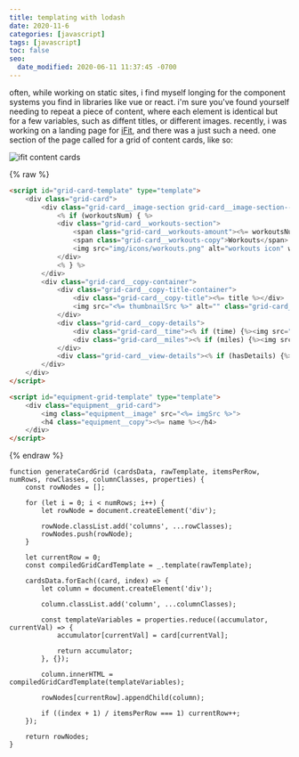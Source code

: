 ```yaml
---
title: templating with lodash
date: 2020-11-6
categories: [javascript]
tags: [javascript]
toc: false
seo:
  date_modified: 2020-06-11 11:37:45 -0700
---
```


often, while working on static sites, i find myself longing for the component systems you find in libraries like vue or react. i'm sure you've found yourself needing to repeat a piece of content, where each element is identical but for a few variables, such as diffent titles, or different images. recently, i was working on a landing page for [iFit](https://www.ifit.com/), and there was a just such a need. one section of the page called for a grid of content cards, like so:

![ifit content cards]('../assets/img/posts/ifit-cards.png')

{% raw %}
```HTML
<script id="grid-card-template" type="template">
	<div class="grid-card">
		<div class="grid-card__image-section grid-card__image-section--<%= bgImgId %>">
			<% if (workoutsNum) { %>
			<div class="grid-card__workouts-section">
				<span class="grid-card__workouts-amount"><%= workoutsNum %></span>
				<span class="grid-card__workouts-copy">Workouts</span>
				<img src="img/icons/workouts.png" alt="workouts icon" width="24" height="24">
			</div>
			<% } %>
		</div>
		<div class="grid-card__copy-container">
			<div class="grid-card__copy-title-container">
				<div class="grid-card__copy-title"><%= title %></div>
				<img src="<%= thumbnailSrc %>" alt="" class="grid-card__icon" height="28" width="28">
			</div>
			<div class="grid-card__copy-details">
				<div class="grid-card__time"><% if (time) {%><img src="img/icons/time.png" alt="time icon"> <% } %><%= time %></div>
				<div class="grid-card__miles"><% if (miles) {%><img src="img/icons/miles.png" alt="time icon"> <% } %><%= miles %></div>
			</div>
			<div class="grid-card__view-details"><% if (hasDetails) {%>View Details<% } %></div>
		</div>
	</div>
</script>
```

```HTML
<script id="equipment-grid-template" type="template">
	<div class="equipment__grid-card">
		<img class="equipment__image" src="<%= imgSrc %>"> 
		<h4 class="equipment__copy"><%= name %></h4>
	</div>
</script>
```
{% endraw %}


```JS
function generateCardGrid (cardsData, rawTemplate, itemsPerRow, numRows, rowClasses, columnClasses, properties) {
	const rowNodes = [];

	for (let i = 0; i < numRows; i++) {
		let rowNode = document.createElement('div');
		
		rowNode.classList.add('columns', ...rowClasses);
		rowNodes.push(rowNode);
	}

	let currentRow = 0;
	const compiledGridCardTemplate = _.template(rawTemplate);

	cardsData.forEach((card, index) => {
		let column = document.createElement('div');
			
		column.classList.add('column', ...columnClasses);

		const templateVariables = properties.reduce((accumulator, currentVal) => {
			accumulator[currentVal] = card[currentVal];

			return accumulator;
		}, {});

		column.innerHTML = compiledGridCardTemplate(templateVariables);

		rowNodes[currentRow].appendChild(column);

		if ((index + 1) / itemsPerRow === 1) currentRow++;
	});

	return rowNodes;
}
```